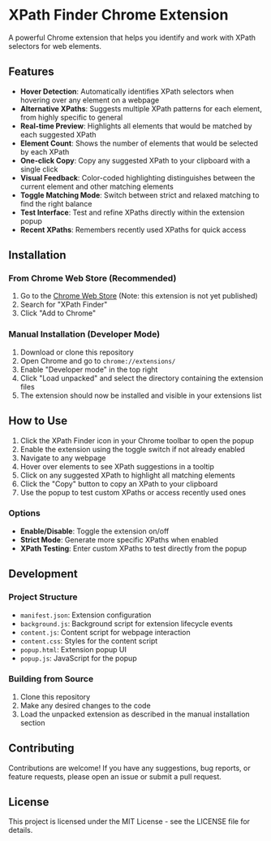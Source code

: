 # XPath Finder Chrome Extension

A powerful Chrome extension that helps you identify and work with XPath selectors for web elements.

## Features

- **Hover Detection**: Automatically identifies XPath selectors when hovering over any element on a webpage
- **Alternative XPaths**: Suggests multiple XPath patterns for each element, from highly specific to general
- **Real-time Preview**: Highlights all elements that would be matched by each suggested XPath
- **Element Count**: Shows the number of elements that would be selected by each XPath
- **One-click Copy**: Copy any suggested XPath to your clipboard with a single click
- **Visual Feedback**: Color-coded highlighting distinguishes between the current element and other matching elements
- **Toggle Matching Mode**: Switch between strict and relaxed matching to find the right balance
- **Test Interface**: Test and refine XPaths directly within the extension popup
- **Recent XPaths**: Remembers recently used XPaths for quick access

## Installation

### From Chrome Web Store (Recommended)

1. Go to the [Chrome Web Store](https://chrome.google.com/webstore/category/extensions) (Note: this extension is not yet published)
2. Search for "XPath Finder"
3. Click "Add to Chrome"

### Manual Installation (Developer Mode)

1. Download or clone this repository
2. Open Chrome and go to `chrome://extensions/`
3. Enable "Developer mode" in the top right
4. Click "Load unpacked" and select the directory containing the extension files
5. The extension should now be installed and visible in your extensions list

## How to Use

1. Click the XPath Finder icon in your Chrome toolbar to open the popup
2. Enable the extension using the toggle switch if not already enabled
3. Navigate to any webpage
4. Hover over elements to see XPath suggestions in a tooltip
5. Click on any suggested XPath to highlight all matching elements
6. Click the "Copy" button to copy an XPath to your clipboard
7. Use the popup to test custom XPaths or access recently used ones

### Options

- **Enable/Disable**: Toggle the extension on/off
- **Strict Mode**: Generate more specific XPaths when enabled
- **XPath Testing**: Enter custom XPaths to test directly from the popup

## Development

### Project Structure

- `manifest.json`: Extension configuration
- `background.js`: Background script for extension lifecycle events
- `content.js`: Content script for webpage interaction
- `content.css`: Styles for the content script
- `popup.html`: Extension popup UI
- `popup.js`: JavaScript for the popup

### Building from Source

1. Clone this repository
2. Make any desired changes to the code
3. Load the unpacked extension as described in the manual installation section

## Contributing

Contributions are welcome! If you have any suggestions, bug reports, or feature requests, please open an issue or submit a pull request.

## License

This project is licensed under the MIT License - see the LICENSE file for details.
